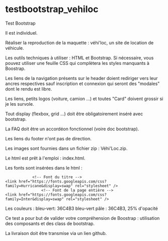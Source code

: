 # testbootstrap_vehiloc

Test Bootstrap

Il est individuel.

Réaliser la reproduction de la maquette : véhi'loc, un site de location de véhicule.

Les outils techniques à utiliser : HTML et Bootstrap.
Si nécessaire, vous pouvez utiliser une feuille CSS qui complètera les styles manquants à Boostrap.

Les liens de la navigation présents sur le header doient rediriger vers leur ancres respectives sauf inscription et connexion qui seront des "modales" dont le rendu est libre.

Les liens, petits logos (voiture, camion ...) et toutes "Card" doivent grossir si je les survole.

Tout display (flexbox, grid ...) doit être obligatoirement inséré avec bootstrap.

La FAQ doit être un accordéon fonctionnel (voire doc bootstrap).

Les liens du footer n'ont pas de direction.

Les images sont fournies dans un fichier zip : Véhi'Loc.zip.

Le html est prêt à l'emploi : index.html.

Les fonts sont insérées dans le html :

 				<!-- Font du titre -->
    <link href="https://fonts.googleapis.com/css?family=Hurricane&display=swap" rel="stylesheet" />
    			    <!-- Font de la page entière -->
    <link href="https://fonts.googleapis.com/css?family=Inter&display=swap" rel="stylesheet" />

Les couleurs : 
bleu-vert: 36C4B3
bleu-vert pâle : 36C4B3, 25% d'opacité

Ce test a pour but de valider votre compréhension de Boostrap : utilisation des composants et des class de bootstrap.

La livraison doit être transmise via un lien github.
